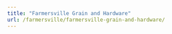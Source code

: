 ```yaml
---
title: "Farmersville Grain and Hardware"
url: /farmersville/farmersville-grain-and-hardware/
---
```

